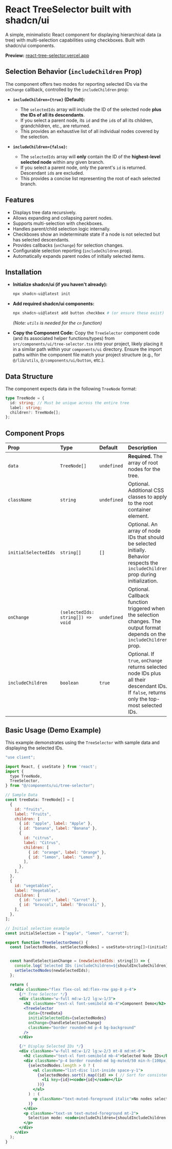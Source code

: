 # React TreeSelector built with shadcn/ui

A simple, minimalistic React component for displaying hierarchical data (a tree) with multi-selection capabilities using checkboxes. Built with shadcn/ui components.

**Preview:** [react-tree-selector.vercel.app](https://react-tree-selector.vercel.app/)

## Selection Behavior (`includeChildren` Prop)

The component offers two modes for reporting selected IDs via the `onChange` callback, controlled by the `includeChildren` prop:

- **`includeChildren={true}` (Default):**

  - The `selectedIds` array will include the ID of the selected node **plus the IDs of all its descendants**.
  - If you select a parent node, its `id` and the `id`s of all its children, grandchildren, etc., are returned.
  - This provides an exhaustive list of all individual nodes covered by the selection.

- **`includeChildren={false}`:**

  - The `selectedIds` array will **only** contain the ID of the **highest-level selected node** within any given branch.
  - If you select a parent node, only the parent's `id` is returned. Descendant `id`s are excluded.
  - This provides a concise list representing the root of each selected branch.

## Features

- Displays tree data recursively.
- Allows expanding and collapsing parent nodes.
- Supports multi-selection with checkboxes.
- Handles parent/child selection logic internally.
- Checkboxes show an indeterminate state if a node is not selected but has selected descendants.
- Provides callbacks (`onChange`) for selection changes.
- Configurable selection reporting (`includeChildren` prop).
- Automatically expands parent nodes of initially selected items.

## Installation

- **Initialize shadcn/ui (if you haven't already):**

  ```bash
  npx shadcn-ui@latest init
  ```

- **Add required shadcn/ui components:**

  ```bash
  npx shadcn-ui@latest add button checkbox # (or ensure these exist)
  ```

  _(Note: `utils` is needed for the `cn` function)_

- **Copy the Component Code:**
  Copy the `TreeSelector` component code (and its associated helper functions/types) from `src/components/ui/tree-selector.tsx` into your project, likely placing it in a similar path within your `components/ui` directory. Ensure the import paths within the component file match your project structure (e.g., for `@/lib/utils`, `@/components/ui/button`, etc.).

## Data Structure

The component expects data in the following `TreeNode` format:

```typescript
type TreeNode = {
  id: string; // Must be unique across the entire tree
  label: string;
  children?: TreeNode[];
};
```

## Component Props

| Prop                 | Type                              | Default     | Description                                                                                                                                  |
| :------------------- | :-------------------------------- | :---------- | :------------------------------------------------------------------------------------------------------------------------------------------- |
| `data`               | `TreeNode[]`                      | `undefined` | **Required.** The array of root nodes for the tree.                                                                                          |
| `className`          | `string`                          | `undefined` | Optional. Additional CSS classes to apply to the root container element.                                                                     |
| `initialSelectedIds` | `string[]`                        | `[]`        | Optional. An array of node IDs that should be selected initially. Behavior respects the `includeChildren` prop during initialization.        |
| `onChange`           | `(selectedIds: string[]) => void` | `undefined` | Optional. Callback function triggered when the selection changes. The output format depends on the `includeChildren` prop.                   |
| `includeChildren`    | `boolean`                         | `true`      | Optional. If `true`, `onChange` returns selected node IDs plus all their descendant IDs. If `false`, returns only the top-most selected IDs. |

## Basic Usage (Demo Example)

This example demonstrates using the `TreeSelector` with sample data and displaying the selected IDs.

```jsx
"use client";

import React, { useState } from 'react';
import {
  type TreeNode,
  TreeSelector,
} from "@/components/ui/tree-selector";

// Sample Data
const treeData: TreeNode[] = [
  {
    id: "fruits",
    label: "Fruits",
    children: [
      { id: "apple", label: "Apple" },
      { id: "banana", label: "Banana" },
      {
        id: "citrus",
        label: "Citrus",
        children: [
          { id: "orange", label: "Orange" },
          { id: "lemon", label: "Lemon" },
        ],
      },
    ],
  },
  {
    id: "vegetables",
    label: "Vegetables",
    children: [
      { id: "carrot", label: "Carrot" },
      { id: "broccoli", label: "Broccoli" },
    ],
  },
];

// Initial selection example
const initialSelection = ["apple", "lemon", "carrot"];

export function TreeSelectorDemo() {
  const [selectedNodes, setSelectedNodes] = useState<string[]>(initialSelection);


  const handleSelectionChange = (newSelectedIds: string[]) => {
    console.log(`Selected IDs (includeChildren=${shouldIncludeChildren}):`, newSelectedIds);
    setSelectedNodes(newSelectedIds);
  };

  return (
    <div className="flex flex-col md:flex-row gap-8 p-4">
      {/* Tree Selector */}
      <div className="w-full md:w-1/2 lg:w-1/3">
        <h2 className="text-xl font-semibold mb-4">Component Demo</h2>
        <TreeSelector
          data={treeData}
          initialSelectedIds={selectedNodes}
          onChange={handleSelectionChange}
          className="border rounded-md p-4 bg-background"
        />
      </div>

      {/* Display Selected IDs */}
      <div className="w-full md:w-1/2 lg:w-2/3 mt-8 md:mt-0">
        <h2 className="text-xl font-semibold mb-4">Selected Node IDs</h2>
        <div className="p-4 border rounded-md bg-muted/50 min-h-[100px]">
          {selectedNodes.length > 0 ? (
            <ul className="list-disc list-inside space-y-1">
              {selectedNodes.sort().map((id) => ( // Sort for consistent display
                <li key={id}><code>{id}</code></li>
              ))}
            </ul>
          ) : (
            <p className="text-muted-foreground italic">No nodes selected.</p>
          )}
        </div>
        <p className="text-sm text-muted-foreground mt-2">
          Selection mode: <code>includeChildren={shouldIncludeChildren.toString()}</code>
        </p>
      </div>
    </div>
  );
}
```
